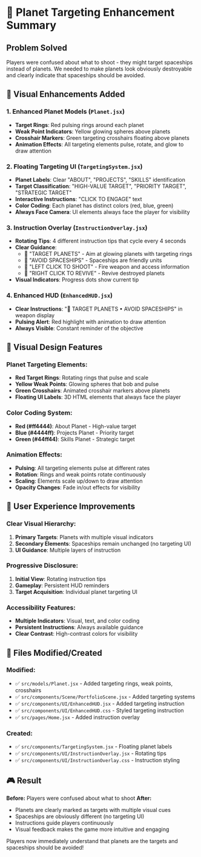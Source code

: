# 🎯 Planet Targeting Enhancement Summary

## Problem Solved
Players were confused about what to shoot - they might target spaceships instead of planets. We needed to make planets look obviously destroyable and clearly indicate that spaceships should be avoided.

## 🌟 Visual Enhancements Added

### 1. **Enhanced Planet Models** (`Planet.jsx`)
- **Target Rings**: Red pulsing rings around each planet
- **Weak Point Indicators**: Yellow glowing spheres above planets
- **Crosshair Markers**: Green targeting crosshairs floating above planets
- **Animation Effects**: All targeting elements pulse, rotate, and glow to draw attention

### 2. **Floating Targeting UI** (`TargetingSystem.jsx`)
- **Planet Labels**: Clear "ABOUT", "PROJECTS", "SKILLS" identification
- **Target Classification**: "HIGH-VALUE TARGET", "PRIORITY TARGET", "STRATEGIC TARGET"
- **Interactive Instructions**: "CLICK TO ENGAGE" text
- **Color Coding**: Each planet has distinct colors (red, blue, green)
- **Always Face Camera**: UI elements always face the player for visibility

### 3. **Instruction Overlay** (`InstructionOverlay.jsx`)
- **Rotating Tips**: 4 different instruction tips that cycle every 4 seconds
- **Clear Guidance**: 
  - 🎯 "TARGET PLANETS" - Aim at glowing planets with targeting rings
  - 🚀 "AVOID SPACESHIPS" - Spaceships are friendly units
  - 🔫 "LEFT CLICK TO SHOOT" - Fire weapon and access information
  - 🔄 "RIGHT CLICK TO REVIVE" - Revive destroyed planets
- **Visual Indicators**: Progress dots show current tip

### 4. **Enhanced HUD** (`EnhancedHUD.jsx`)
- **Clear Instructions**: "🎯 TARGET PLANETS • AVOID SPACESHIPS" in weapon display
- **Pulsing Alert**: Red highlight with animation to draw attention
- **Always Visible**: Constant reminder of the objective

## 🎨 Visual Design Features

### **Planet Targeting Elements:**
- **Red Target Rings**: Rotating rings that pulse and scale
- **Yellow Weak Points**: Glowing spheres that bob and pulse
- **Green Crosshairs**: Animated crosshair markers above planets
- **Floating UI Labels**: 3D HTML elements that always face the player

### **Color Coding System:**
- **Red (#ff4444)**: About Planet - High-value target
- **Blue (#4444ff)**: Projects Planet - Priority target  
- **Green (#44ff44)**: Skills Planet - Strategic target

### **Animation Effects:**
- **Pulsing**: All targeting elements pulse at different rates
- **Rotation**: Rings and weak points rotate continuously
- **Scaling**: Elements scale up/down to draw attention
- **Opacity Changes**: Fade in/out effects for visibility

## 🎯 User Experience Improvements

### **Clear Visual Hierarchy:**
1. **Primary Targets**: Planets with multiple visual indicators
2. **Secondary Elements**: Spaceships remain unchanged (no targeting UI)
3. **UI Guidance**: Multiple layers of instruction

### **Progressive Disclosure:**
1. **Initial View**: Rotating instruction tips
2. **Gameplay**: Persistent HUD reminders
3. **Target Acquisition**: Individual planet targeting UI

### **Accessibility Features:**
- **Multiple Indicators**: Visual, text, and color coding
- **Persistent Instructions**: Always available guidance
- **Clear Contrast**: High-contrast colors for visibility

## 📁 Files Modified/Created

### **Modified:**
- ✅ `src/models/Planet.jsx` - Added targeting rings, weak points, crosshairs
- ✅ `src/components/Scene/PortfolioScene.jsx` - Added targeting systems
- ✅ `src/components/UI/EnhancedHUD.jsx` - Added targeting instruction
- ✅ `src/components/UI/EnhancedHUD.css` - Styled targeting instruction
- ✅ `src/pages/Home.jsx` - Added instruction overlay

### **Created:**
- ✅ `src/components/TargetingSystem.jsx` - Floating planet labels
- ✅ `src/components/UI/InstructionOverlay.jsx` - Rotating tips
- ✅ `src/components/UI/InstructionOverlay.css` - Instruction styling

## 🎮 Result

**Before:** Players were confused about what to shoot
**After:** 
- Planets are clearly marked as targets with multiple visual cues
- Spaceships are obviously different (no targeting UI)
- Instructions guide players continuously
- Visual feedback makes the game more intuitive and engaging

Players now immediately understand that planets are the targets and spaceships should be avoided!
